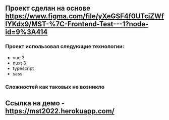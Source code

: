 ## Проект сделан на основе https://www.figma.com/file/yXeGSF4f0UTciZWfIYKdx9/MST-%7C-Frontend-Test---1?node-id=9%3A414
### Проект использовал следующие технологии:
- vue 3
- nuxt 3
- typescript
- sass

### Сложностей как таковых не возникло

## Ссылка на демо - https://mst2022.herokuapp.com/

